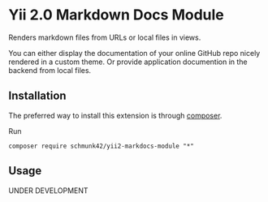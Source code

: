 Yii 2.0 Markdown Docs Module
============================

Renders markdown files from URLs or local files in views.

You can either display the documentation of your online GitHub repo nicely rendered in a custom theme. Or provide application documention in the backend from local files.

Installation
------------

The preferred way to install this extension is through [composer](http://getcomposer.org/download/).

Run

```
composer require schmunk42/yii2-markdocs-module "*"
```


Usage
-----

UNDER DEVELOPMENT